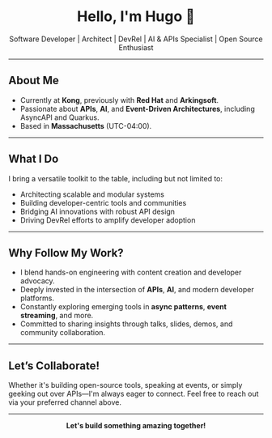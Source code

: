 <!-- Header -->
<h1 align="center">Hello, I'm Hugo 👋</h1>
<p align="center">
  Software Developer | Architect | DevRel | AI & APIs Specialist | Open Source Enthusiast
</p>

---

##  About Me
- Currently at **Kong**, previously with **Red Hat** and **Arkingsoft**.
- Passionate about **APIs**, **AI**, and **Event-Driven Architectures**, including AsyncAPI and Quarkus.
- Based in **Massachusetts** (UTC-04:00).

---

##  What I Do
I bring a versatile toolkit to the table, including but not limited to:

- Architecting scalable and modular systems  
- Building developer-centric tools and communities  
- Bridging AI innovations with robust API design  
- Driving DevRel efforts to amplify developer adoption  

---

##  Why Follow My Work?
- I blend hands-on engineering with content creation and developer advocacy.
- Deeply invested in the intersection of **APIs**, **AI**, and modern developer platforms.
- Constantly exploring emerging tools in **async patterns**, **event streaming**, and more.
- Committed to sharing insights through talks, slides, demos, and community collaboration.

---

##  Let’s Collaborate!
Whether it's building open-source tools, speaking at events, or simply geeking out over APIs—I'm always eager to connect. Feel free to reach out via your preferred channel above.

---

<p align="center">
  <strong>Let's build something amazing together!</strong>
</p>
